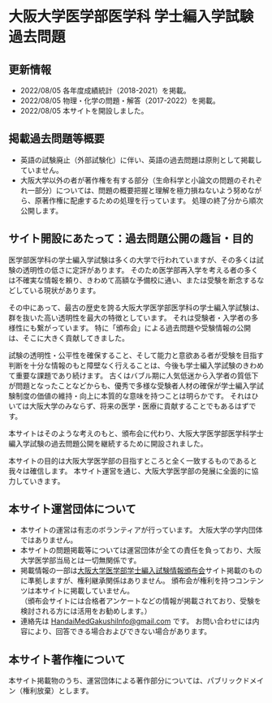 # 大阪大学医学部医学科 学士編入学試験 過去問題
## 更新情報
- 2022/08/05 各年度成績統計（2018-2021）を掲載。
- 2022/08/05 物理・化学の問題・解答（2017-2022）を掲載。
- 2022/08/05 本サイトを開設しました。

## 掲載過去問題等概要
- 英語の試験廃止（外部試験化）に伴い、英語の過去問題は原則として掲載していません。
- 大阪大学以外の者が著作権を有する部分（生命科学と小論文の問題のそれぞれ一部分）については、問題の概要把握と理解を極力損ねないよう努めながら、原著作権に配慮するための処理を行っています。
  処理の終了分から順次公開します。

## サイト開設にあたって：過去問題公開の趣旨・目的
医学部医学科の学士編入学試験は多くの大学で行われていますが、その多くは試験の透明性の低さに定評があります。
そのため医学部再入学を考える者の多くは不確実な情報を頼り、きわめて高額な予備校に通い、または受験を断念するなどしている現状があります。

その中にあって、最古の歴史を誇る大阪大学医学部医学科の学士編入学試験は、群を抜いた高い透明性を最大の特徴としています。
それは受験者・入学者の多様性にも繋がっています。
特に「頒布会」による過去問題や受験情報の公開は、そこに大きく貢献してきました。

試験の透明性・公平性を確保すること、そして能力と意欲ある者が受験を目指す判断を十分な情報のもと障壁なく行えることは、今後も学士編入学試験のきわめて重要な課題であり続けます。
古くはバブル期に人気低迷から入学者の質低下が問題となったことなどからも、優秀で多様な受験者人材の確保が学士編入学試験制度の価値の維持・向上に本質的な意味を持つことは明らかです。
それはひいては大阪大学のみならず、将来の医学・医療に貢献することでもあるはずです。

本サイトはそのような考えのもと、頒布会に代わり、大阪大学医学部医学科学士編入学試験の過去問題公開を継続するために開設されました。

本サイトの目的は大阪大学医学部の目指すところと全く一致するものであると我々は確信します。
本サイト運営を通じ、大阪大学医学部の発展に全面的に協力していきます。

## 本サイト運営団体について
- 本サイトの運営は有志のボランティアが行っています。
  大阪大学の学内団体ではありません。
- 本サイトの問題掲載等については運営団体が全ての責任を負っており、大阪大学医学部当局とは一切無関係です。
- 掲載情報の一部は[大阪大学医学部学士編入試験情報頒布会](https://hampukai.wordpress.com)サイト掲載のものに準拠しますが、権利継承関係はありません。
  頒布会が権利を持つコンテンツは本サイトに掲載していません。  
  （頒布会サイトには合格者アンケートなどの情報が掲載されており、受験を検討される方には活用をお勧めします。）
- 連絡先は HandaiMedGakushiInfo@gmail.com です。
  お問い合わせには内容により、回答できる場合およびできない場合があります。

## 本サイト著作権について
本サイト掲載物のうち、運営団体による著作部分については、パブリックドメイン（権利放棄）とします。
